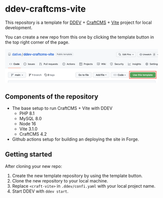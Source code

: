# ddev-craftcms-vite

This repository is a template for [DDEV](https://ddev.readthedocs.io/en/stable/) + [CraftCMS](https://craftcms.com/docs/4.x/) + [Vite](https://vitejs.dev) project for local development.

You can create a new repo from this one by clicking the template button in the top right corner of the page.

![template button](extras/template-preview.png)

## Components of the repository

- The base setup to run CraftCMS + Vite with DDEV
  - PHP 8.1
  - MySQL 8.0
  - Node 16
  - Vite 3.1.0
  - CraftCMS 4.2
- Github actions setup for building an deploying the site in Forge.

## Getting started

After cloning your new repo:

1. Create the new template repository by using the template button.
2. Clone the new repository to your local machine.
3. Replace `<craft-vite>` in `.ddev/confi.yaml` with your local project name.
4. Start DDEV with `ddev start`.

